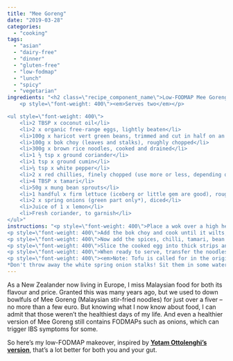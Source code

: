```yaml
---
title: "Mee Goreng"
date: "2019-03-28"
categories: 
  - "cooking"
tags: 
  - "asian"
  - "dairy-free"
  - "dinner"
  - "gluten-free"
  - "low-fodmap"
  - "lunch"
  - "spicy"
  - "vegetarian"
ingredients: "<h2 class=\"recipe_component_name\">Low-FODMAP Mee Goreng</h2>
    <p style=\"font-weight: 400\"><em>Serves two</em></p>

<ul style=\"font-weight: 400\">
 	<li>2 TBSP x coconut oil</li>
 	<li>2 x organic free-range eggs, lightly beaten</li>
 	<li>100g x haricot vert green beans, trimmed and cut in half on an angle</li>
 	<li>100g x bok choy (leaves and stalks), roughly chopped</li>
 	<li>300g x brown rice noodles, cooked and drained</li>
 	<li>1 ½ tsp x ground coriander</li>
 	<li>1 tsp x ground cumin</li>
 	<li>¼ tsp x white pepper</li>
 	<li>2 x red chillies, finely chopped (use more or less, depending on your heat preference)</li>
 	<li>4 TBSP x tamari</li>
 	<li>50g x mung bean sprouts</li>
 	<li>1 handful x firm lettuce (iceberg or little gem are good), roughly chopped</li>
 	<li>2 x spring onions (green part only*), diced</li>
 	<li>Juice of 1 x lemon</li>
 	<li>Fresh coriander, to garnish</li>
</ul>"
instructions: "<p style=\"font-weight: 400\">Place a wok over a high heat and add 1 x TBSP of the coconut oil. Once melted, add the eggs and cook until just set. I use a small frying pan and cook them into a thin omelette. Place to one side. Add the remaining oil and cook the haricot vert for a few minutes.</p>
<p style=\"font-weight: 400\">Add the bok choy and cook until it wilts, then throw in the rice noodles. Spread the noodles in the wok using tongs or chopsticks – you want them to get a lot of heat, almost to fry. Mix gently, cooking the noodles for about two minutes.</p>
<p style=\"font-weight: 400\">Now add the spices, chilli, tamari, bean sprouts and a tablespoon of cold water, and toss carefully. Cook for about a minute.</p>
<p style=\"font-weight: 400\">Slice the cooked egg into thick strips and add it back to the pan to heat through.</p>
<p style=\"font-weight: 400\">When ready to serve, transfer the noodles into bowls and top with shredded lettuce, spring onions and fresh coriander. Squeeze some lemon juice over the top and serve.</p>
<p style=\"font-weight: 400\"><em>Note: Tofu is called for in the original recipe and is allowed on the standard low-FODMAP diet. I chose to use eggs instead as I tend to avoid non-fermented sources of soy. Read more about it <a href=\"https://www.bewell.com/blog/the-soy-situation/\">here</a>.</em></p>
*Don't throw away the white spring onion stalks! Sit them in some water on the window sill. The greens will grow back."
---
```

As a New Zealander now living in Europe, I miss Malaysian food for both its flavour and price. Granted this was many years ago, but we used to down bowlfuls of Mee Goreng (Malaysian stir-fried noodles) for just over a fiver – no more than a few euro. But knowing what I now know about food, I can admit that those weren’t the healthiest days of my life. And even a healthier version of Mee Goreng still contains FODMAPs such as onions, which can trigger IBS symptoms for some.

So here’s my low-FODMAP makeover, inspired by **[Yotam Ottolenghi’s version](https://t.umblr.com/redirect?z=http%3A%2F%2Fwww.guardian.co.uk%2Flifeandstyle%2F2008%2Fnov%2F01%2Fmee-goreng-yotam-ottolenghi&t=NDkwYmJlZDU2NGVlNzFiNGRlMjFiZDNlMjNkMWNkOGVkNzc2NTY5Zix6VDU0MlBsbw%3D%3D&b=t%3AVOYglxJ9sBHW8BFVroDfxQ&p=http%3A%2F%2Fcookingwithnothing.tumblr.com%2Fpost%2F24618164282%2Fmee-goreng-low-fodmap&m=1)**, that’s a lot better for both you and your gut.
